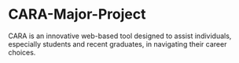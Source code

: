 # CARA-Major-Project
CARA is an innovative web-based tool designed to assist individuals, especially students and recent graduates, in navigating their career choices.
